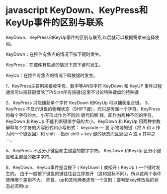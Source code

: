 # javascript KeyDown、KeyPress和KeyUp事件的区别与联系 

KeyDown、KeyPress和KeyUp事件的区别与联系,以后就可以根据需求来选择使用。 

KeyDown：在控件有焦点的情况下按下键时发生。 

KeyPress：在控件有焦点的情况下按下键时发生。

 KeyUp：在控件有焦点的情况下释放键时发生。 

1、KeyPress主要用来接收字母、数字等ANSI字符 KeyDown 和 KeyUP 事件过程通常可以捕获键盘除了PrScrn所有按键(这里不讨论特殊键盘的特殊键 

2、KeyPress 只能捕获单个字符 KeyDown 和KeyUp 可以捕获组合键。 3、KeyPress 不显示键盘的物理状态（SHIFT键），而只是传递一个字符。KeyPress 将每个字符的大、小写形式作为不同的 键代码解 释，即作为两种不同的字符。 KeyDown 和KeyUp 不能判断键值字母的大小。KeyDown 和 KeyUp 用两种参数解释每个字符的大写形式和小写形式： keycode — 显 示物理的键（将 A 和 a 作为同一个键返回）和 shift —指示 shift + key 键的状态而且返回 A 或 a 其中之一。 

5、KeyPress 不区分小键盘和主键盘的数字字符。 KeyDown 和KeyUp 区分小键盘和主键盘的数字字符。

 6、KeyDown、KeyUp事件是当按下 ( KeyDown ) 或松开 ( KeyUp ) 一个键时发生的。 由于一般按下键盘的键往往会立即放开（这和鼠标不同），所以这两个事件使用哪个差别不大。 而且，up和其他两者还有一个区别：要判断key修改后的状态必须用up